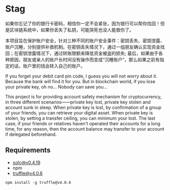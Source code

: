 # Stag

如果你忘记了你的银行卡密码，相信你一定不会紧张，因为银行可以帮你找回！但是区块链系统中，如果你丢失了私钥，可能哭死也没人能救你了。

本项目旨在保护账户安全，针对三种不同的账户安全事件：密钥丢失、密钥泄露、账户沉睡，分别提供补救机制。在密钥丢失情况下，通过一组朋友确认实现资金找回；在密钥泄露情况下，通过转账限额来降低资金被盗的损失; 最后，如果由于各种原因，朋友或亲人的账户长时间没有操作而变成“沉睡账户”，那么如果之前有指定的话，账户里的钱会转入自己的账户。

If you forget your debit card pin code, I guess you will not worry about it. Because the bank will find it for you. But in blockchain world, if you lose your private key, oh no… Nobody can save you… 

This project is for providing account safety mechanism for cryptocurrency, in three different scenarios——private key lost, private key stolen and account sunk in sleep. When private key is lost, by confirmation of a group of your friends, you can retrieve your digital asset. When private key is stolen, by setting a transfer ceiling, you can minimum your lost. The last case, if your friends or relatives haven't operated their accounts for a long time, for any reason, then the account balance may transfer to your account if delegated beforehand.

## Requirements

- solc@v0.4.19
- npm
- truffle@v4.0.6

```shell
npm install -g truffle@v4.0.6
```
